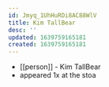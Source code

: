 ```yaml
---
id: Jmyq_1UhHuRDi8AC88WlV
title: Kim TallBear
desc: ''
updated: 1639759165181
created: 1639759165181
---
```



- [[person]] - Kim TallBear
- appeared 1x at the stoa
